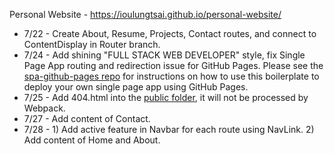 Personal Website - https://ioulungtsai.github.io/personal-website/

- 7/22 - Create About, Resume, Projects, Contact routes, and connect to ContentDisplay in Router branch.
- 7/24 - Add shining "FULL STACK WEB DEVELOPER" style, fix Single Page App routing and redirection issue for GitHub Pages.
         Please see the [spa-github-pages repo](https://github.com/rafrex/spa-github-pages) for instructions on how to use 
         this boilerplate to deploy your own single page app using GitHub Pages.
- 7/25 - Add 404.html into the [public folder](https://facebook.github.io/create-react-app/docs/using-the-public-folder),              it will not be processed by Webpack.
- 7/27 - Add content of Contact.
- 7/28 - 1) Add active feature in Navbar for each route using NavLink.
         2) Add content of Home and About.

